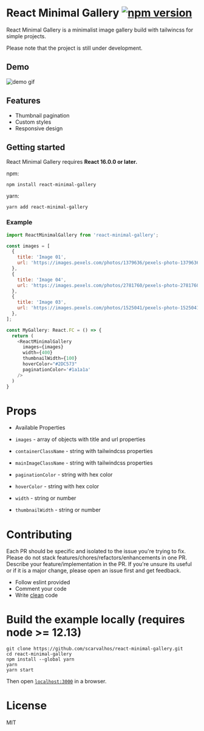 # React Minimal Gallery [![npm version](https://badge.fury.io/js/react-minimal-gallery.svg)](https://badge.fury.io/js/react-minimal-gallery)

React Minimal Gallery is a minimalist image gallery build with tailwincss for simple projects.

Please note that the project is still under development.

## Demo

![demo gif](https://github.com/scarvalhos/react-minimal-gallery/raw/main/static/demo-react-minimal-gallery.gif)

## Features

* Thumbnail pagination
* Custom styles
* Responsive design

## Getting started

React Minimal Gallery requires **React 16.0.0 or later.**

npm:

```
npm install react-minimal-gallery
```

yarn:

```
yarn add react-minimal-gallery
```

### Example

```js
import ReactMinimalGallery from 'react-minimal-gallery';

const images = [
  {
    title: 'Image 01',
    url: 'https://images.pexels.com/photos/1379636/pexels-photo-1379636.jpeg?auto=compress&cs=tinysrgb&w=1260&h=750&dpr=1',
  },
  {
    title: 'Image 04',
    url: 'https://images.pexels.com/photos/2781760/pexels-photo-2781760.jpeg?auto=compress&cs=tinysrgb&w=1260&h=750&dpr=1',
  },
  {
    title: 'Image 03',
    url: 'https://images.pexels.com/photos/1525041/pexels-photo-1525041.jpeg?auto=compress&cs=tinysrgb&w=1260&h=750&dpr=1',
  },
];

const MyGallery: React.FC = () => {
  return (
    <ReactMinimalGallery
      images={images}
      width={400}
      thumbnailWidth={100}
      hoverColor="#2DC573"
      paginationColor='#1a1a1a'
    />
  )
}
```

# Props

  * Available Properties

  * `images` - array of objects with title and url properties
  * `containerClassName` - string with tailwindcss properties
  * `mainImageClassName` - string with tailwindcss properties
  * `paginationColor` - string with hex color
  * `hoverColor` - string with hex color
  * `width` - string or number
  * `thumbnailWidth` - string or number

# Contributing

Each PR should be specific and isolated to the issue you're trying to fix. Please do not stack features/chores/refactors/enhancements in one PR. Describe your feature/implementation in the PR. If you're unsure its useful or if it is a major change, please open an issue first and get feedback.

* Follow eslint provided
* Comment your code
* Write [clean](https://github.com/ryanmcdermott/clean-code-javascript) code

# Build the example locally (requires node >= 12.13)

```
git clone https://github.com/scarvalhos/react-minimal-gallery.git
cd react-minimal-gallery
npm install --global yarn
yarn
yarn start
```

Then open [`localhost:3000`](http://localhost:3000) in a browser.

# License

MIT
